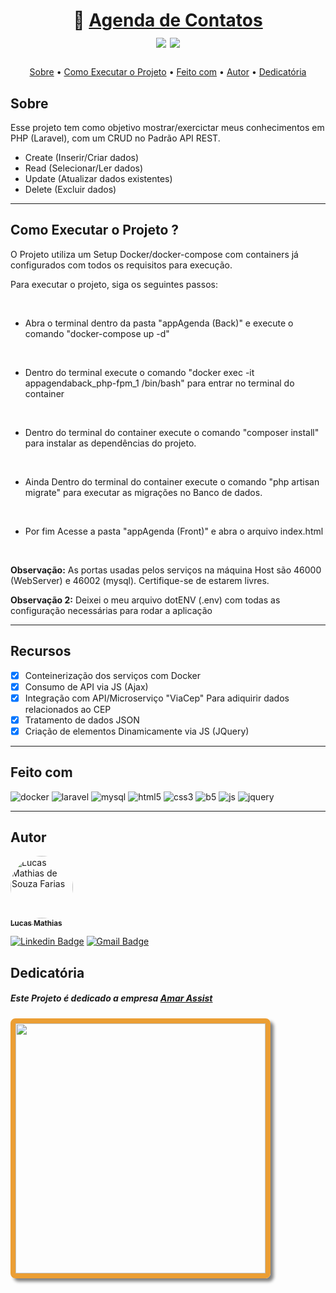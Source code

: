 <h1 align="center">
   📕 <a href="#"> Agenda de Contatos</a>
   <br>
   <img src=https://img.shields.io/badge/API%20REST-PHP%2FLaravel-red></img>
   <img src=https://img.shields.io/badge/Setup-Docker-blue></img>
</h1>

<h3 align="center">
    
</h3>

<p align="center">
 <a href="#sobre">Sobre</a> •
 <a href="#como-executar-o-projeto">Como Executar o Projeto</a> •
 <a href="#feito-com">Feito com</a> • 
 <a href="#autor">Autor</a> • 
<a href="#autor">Dedicatória</a> 
</p>

## Sobre

Esse projeto tem como objetivo mostrar/exercictar meus conhecimentos em PHP (Laravel), com um CRUD no Padrão API REST.

* Create (Inserir/Criar dados)
* Read (Selecionar/Ler dados)
* Update (Atualizar dados existentes)
* Delete (Excluir dados)

<hr>

## Como Executar o Projeto ?

<p>O Projeto utiliza um Setup Docker/docker-compose com containers já configurados com todos os requisitos para execução.</p>

<p>Para executar o projeto, siga os seguintes passos:</p>

<br>

* Abra o terminal dentro da pasta "appAgenda (Back)" e execute o comando "docker-compose up -d"

<br>

* Dentro do terminal execute o comando "docker exec -it appagendaback_php-fpm_1 /bin/bash" para entrar no terminal do container

<br>

* Dentro do terminal do container execute o comando "composer install" para instalar as dependências do projeto.

<br>

* Ainda Dentro do terminal do container execute o comando "php artisan migrate" para executar as migrações no Banco de dados.

<br>

* Por fim Acesse a pasta "appAgenda (Front)" e abra o arquivo index.html

<br>

<p><strong>Observação:</strong> As portas usadas pelos serviços na máquina Host são 46000 (WebServer) e 46002 (mysql). Certifique-se de estarem livres.</p>
<p><strong>Observação 2:</strong> Deixei o meu arquivo dotENV (.env) com todas as configuração necessárias para rodar a aplicação</p>

<hr>

## Recursos

- [x] Conteinerização dos serviços com Docker
      <br>
- [x] Consumo de API via JS (Ajax)
      <br>
- [x] Integração com API/Microserviço "ViaCep" Para adiquirir dados relacionados ao CEP
      <br>
- [x] Tratamento de dados JSON
      <br>
- [x] Criação de elementos Dinamicamente via JS (JQuery)

<hr>

## Feito com
<div>
<img src="https://img.shields.io/badge/docker-%230db7ed.svg?style=for-the-badge&logo=docker&logoColor=white" alt="docker">
    <img src="https://img.shields.io/badge/laravel-%23FF2D20.svg?style=for-the-badge&logo=laravel&logoColor=white" alt="laravel">
    <img src="https://img.shields.io/badge/mysql-%2300f.svg?style=for-the-badge&logo=mysql&logoColor=white" alt="mysql">
    <img src="https://img.shields.io/badge/html5-%23E34F26.svg?style=for-the-badge&logo=html5&logoColor=white" alt="html5">
    <img src="https://img.shields.io/badge/css3-%231572B6.svg?style=for-the-badge&logo=css3&logoColor=white" alt="css3">
    <img src="https://img.shields.io/badge/bootstrap-%23563D7C.svg?style=for-the-badge&logo=bootstrap&logoColor=white" alt="b5">
    <img src="https://img.shields.io/badge/javascript-%23323330.svg?style=for-the-badge&logo=javascript&logoColor=%23F7DF1E" alt="js">
    <img src="https://img.shields.io/badge/jquery-%230769AD.svg?style=for-the-badge&logo=jquery&logoColor=white" alt="jquery">
    
</div>

<hr>

## Autor

<a href="https://github.com/lucasMSF">
 <img style="border-radius: 50%;" src="https://avatars.githubusercontent.com/lucasmsf" width="100px;" alt="Lucas Mathias de Souza Farias"/>
 <br />
 <sub><b>Lucas Mathias</b></sub></a> 
 <br />

[![Linkedin Badge](https://img.shields.io/badge/-Lucas-blue?style=flat-square&logo=Linkedin&logoColor=white&link=https://www.linkedin.com/in/lucas-mathias-729a27181/)](https://www.linkedin.com/in/lucas-mathias-729a27181/)
[![Gmail Badge](https://img.shields.io/badge/-lucasmathias936@gmail.com-c14438?style=flat-square&logo=Gmail&logoColor=white&link=mailto:lucasmathias936@gmail.com)](mailto:lucasmathias936@gmail.com)

 ## Dedicatória
 <h5>Este Projeto é dedicado a empresa <a href="https://amarassist.com.br/">Amar Assist</a></h5>
 <img style="border: 8px solid rgb(235, 158, 52); border-radius: 8px; box-shadow: 5px 5px 5px gray" width=400  src="https://amarassist.com.br/img/img_facebook.png">
